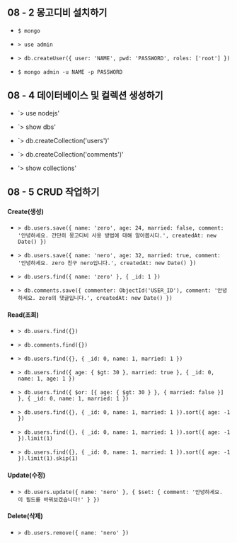 ## 08 - 2 몽고디비 설치하기

- `$ mongo`

- `> use admin`
- `> db.createUser({ user: 'NAME', pwd: 'PASSWORD', roles: ['root'] })`

- `$ mongo admin -u NAME -p PASSWORD`

## 08 - 4 데이터베이스 및 컬렉션 생성하기

- `> use nodejs'
- `> show dbs'

- `> db.createCollection('users')'
- `> db.createCollection('comments')'

- '> show collections'

## 08 - 5 CRUD 작업하기

#### Create(생성)

- `> db.users.save({ name: 'zero', age: 24, married: false, comment: '안녕하세요. 간단히 몽고디비 사용 방법에 대해 알아봅시다.', createdAt: new Date() })`
- `> db.users.save({ name: 'nero', age: 32, married: true, comment: '안녕하세요. zero 친구 nero입니다.', createdAt: new Date() })`

- `> db.users.find({ name: 'zero' }, { _id: 1 })`

- `> db.comments.save({ commenter: ObjectId('USER_ID'), comment: '안녕하세요. zero의 댓글입니다.', createdAt: new Date() })`

#### Read(조회)

- `> db.users.find({})`
- `> db.comments.find({})`

- `> db.users.find({}, { _id: 0, name: 1, married: 1 })`

- `> db.users.find({ age: { $gt: 30 }, married: true }, { _id: 0, name: 1, age: 1 })`

- `> db.users.find({ $or: [{ age: { $gt: 30 } }, { married: false }] }, { _id: 0, name: 1, married: 1 })`

- `> db.users.find({}, { _id: 0, name: 1, married: 1 }).sort({ age: -1 })`

- `> db.users.find({}, { _id: 0, name: 1, married: 1 }).sort({ age: -1 }).limit(1)`

- `> db.users.find({}, { _id: 0, name: 1, married: 1 }).sort({ age: -1 }).limit(1).skip(1)`

#### Update(수정)

- `> db.users.update({ name: 'nero' }, { $set: { comment: '안녕하세요. 이 필드를 바꿔보겠습니다!' } })`

#### Delete(삭제)

- `> db.users.remove({ name: 'nero' })`
